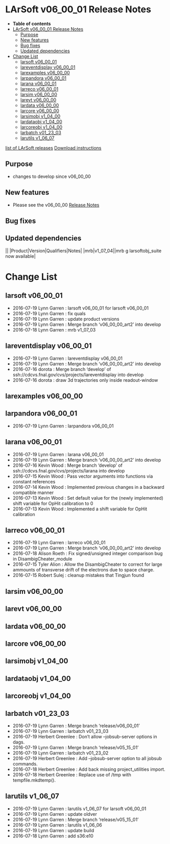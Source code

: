 LArSoft v06_00_01 Release Notes
======================================================================

-   **Table of contents**
-   [LArSoft v06_00_01 Release Notes](#LArSoft-v06_00_01-Release-Notes)
    -   [Purpose](#Purpose)
    -   [New features](#New-features)
    -   [Bug fixes](#Bug-fixes)
    -   [Updated dependencies](#Updated-dependencies)
-   [Change List](#Change-List)
    -   [larsoft v06_00_01](#larsoft-v06_00_01)
    -   [lareventdisplay v06_00_01](#lareventdisplay-v06_00_01)
    -   [larexamples v06_00_00](#larexamples-v06_00_00)
    -   [larpandora v06_00_01](#larpandora-v06_00_01)
    -   [larana v06_00_01](#larana-v06_00_01)
    -   [larreco v06_00_01](#larreco-v06_00_01)
    -   [larsim v06_00_00](#larsim-v06_00_00)
    -   [larevt v06_00_00](#larevt-v06_00_00)
    -   [lardata v06_00_00](#lardata-v06_00_00)
    -   [larcore v06_00_00](#larcore-v06_00_00)
    -   [larsimobj v1_04_00](#larsimobj-v1_04_00)
    -   [lardataobj v1_04_00](#lardataobj-v1_04_00)
    -   [larcoreobj v1_04_00](#larcoreobj-v1_04_00)
    -   [larbatch v01_23_03](#larbatch-v01_23_03)
    -   [larutils v1_06_07](#larutils-v1_06_07)

[list of LArSoft releases](LArSoft_release_list)
[Download instructions](http://scisoft.fnal.gov/scisoft/bundles/larsoft/v06_00_01/larsoft-v06_00_01.html)

Purpose
--------------------

-   changes to develop since v06_00_00

New features
------------------------------

-   Please see the v06_00_00 [Release Notes](ReleaseNotes060000)

Bug fixes
------------------------

Updated dependencies
----------------------------------------------

||
|Product|Version|Qualifiers|Notes|
|mrb|v1_07_04||mrb g larsoftobj_suite now available|

Change List
============================

larsoft v06_00_01
------------------------------------------

-   2016-07-19 Lynn Garren : larsoft v06_00_01 for larsoft v06_00_01
-   2016-07-19 Lynn Garren : fix quals
-   2016-07-19 Lynn Garren : update product versions
-   2016-07-19 Lynn Garren : Merge branch ‘v06_00_00_art2’ into develop
-   2016-07-18 Lynn Garren : mrb v1_07_03

lareventdisplay v06_00_01
----------------------------------------------------------

-   2016-07-19 Lynn Garren : lareventdisplay v06_00_01
-   2016-07-19 Lynn Garren : Merge branch ‘v06_00_00_art2’ into develop
-   2016-07-16 dorota : Merge branch ‘develop’ of ssh://cdcvs.fnal.gov/cvs/projects/lareventdisplay into develop
-   2016-07-16 dorota : draw 3d trajectories only inside readout-window

larexamples v06_00_00
--------------------------------------------------

larpandora v06_00_01
------------------------------------------------

-   2016-07-19 Lynn Garren : larpandora v06_00_01

larana v06_00_01
----------------------------------------

-   2016-07-19 Lynn Garren : larana v06_00_01
-   2016-07-19 Lynn Garren : Merge branch ‘v06_00_00_art2’ into develop
-   2016-07-16 Kevin Wood : Merge branch ‘develop’ of ssh://cdcvs.fnal.gov/cvs/projects/larana into develop
-   2016-07-15 Kevin Wood : Pass vector arguments into functions via constant references
-   2016-07-14 Kevin Wood : Implemented previous changes in a backward compatible manner
-   2016-07-13 Kevin Wood : Set default value for the (newly implemented) shift variable for OpHit calibration to 0
-   2016-07-13 Kevin Wood : Implemented a shift variable for OpHit calibration

larreco v06_00_01
------------------------------------------

-   2016-07-19 Lynn Garren : larreco v06_00_01
-   2016-07-19 Lynn Garren : Merge branch ‘v06_00_00_art2’ into develop
-   2016-07-18 Alison Roeth : Fix signed/unsigned integer comparison bug in DisambigCheater_module
-   2016-07-15 Tyler Alion : Allow the DisambigCheater to correct for large ammounts of transverse drift of the electrons due to space charge.
-   2016-07-15 Robert Sulej : cleanup mistakes that Tingjun found

larsim v06_00_00
----------------------------------------

larevt v06_00_00
----------------------------------------

lardata v06_00_00
------------------------------------------

larcore v06_00_00
------------------------------------------

larsimobj v1_04_00
--------------------------------------------

lardataobj v1_04_00
----------------------------------------------

larcoreobj v1_04_00
----------------------------------------------

larbatch v01_23_03
--------------------------------------------

-   2016-07-19 Lynn Garren : Merge branch ‘release/v06_00_01’
-   2016-07-19 Lynn Garren : larbatch v01_23_03
-   2016-07-19 Herbert Greenlee : Don’t allow –jobsub-server options in dags.
-   2016-07-19 Lynn Garren : Merge branch ‘release/v05_15_01’
-   2016-07-19 Lynn Garren : larbatch v01_23_02
-   2016-07-19 Herbert Greenlee : Add –jobsub-server option to all jobsub commands.
-   2016-07-18 Herbert Greenlee : Add back missing project_utilities import.
-   2016-07-18 Herbert Greenlee : Replace use of /tmp with tempfile.mkdtemp().

larutils v1_06_07
------------------------------------------

-   2016-07-19 Lynn Garren : larutils v1_06_07 for larsoft v06_00_01
-   2016-07-19 Lynn Garren : update oldver
-   2016-07-19 Lynn Garren : Merge branch ‘release/v05_15_01’
-   2016-07-19 Lynn Garren : larutils v1_06_06
-   2016-07-19 Lynn Garren : update build
-   2016-07-18 Lynn Garren : add s36:e10
